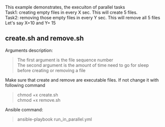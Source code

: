 This example demonstrates, the execuiton of parallel tasks  
Task1: creating empty files in every X sec. This will create 5 files.  
Task2: removing those empty files in every Y sec. This will remove all 5 files  
Let's say X=10 and Y= 15

create.sh and remove.sh
------------------------
Arguments description:
  > The first argument is the file sequence number  
  > The second argument is the amount of time need to go for sleep before creating or removing a file  

Make sure that create and remove are executable files. If not change it with following command  
  > chmod +x create.sh  
  > chmod +x remove.sh  

Ansible command:  
  > ansible-playbook run_in_parallel.yml


